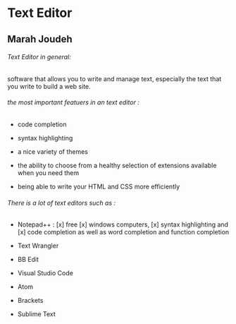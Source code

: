 # Text Editor

## Marah Joudeh

###### Text Editor in general:

software that allows you to write and manage text, especially the text that you write
to build a web site.

###### the most important featuers in an text editor :

- code completion
 
- syntax highlighting
 
- a nice variety of themes 

- the ability to choose from a healthy selection of
extensions available when you need them

- being able to write your HTML and CSS more
efficiently

###### There is a lot of text editors such as :

- Notepad++ : 
[x] free 
[x] windows computers, 
[x] syntax highlighting and
[x] code completion as well as word completion and function completion

- Text Wrangler

- BB Edit

- Visual Studio Code 

- Atom

- Brackets

- Sublime Text







